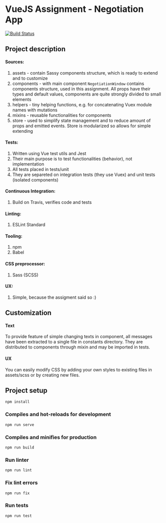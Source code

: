 # VueJS Assignment - Negotiation App

[![Build Status](https://travis-ci.com/jmaczan/negotiation-app.svg?token=sgNqUBkrsYN1KidWqVXT&branch=master)](https://travis-ci.com/jmaczan/negotiation-app)

## Project description

#### Sources:
1. assets - contain Sassy components structure, which is ready to extend and to customize
2. components - with main component `NegotiationWindow` contains components structure, used in this assignment. All props have their types and default values, components are quite strongly divided to small elements
3. helpers - tiny helping functions, e.g. for concatenating Vuex module names with mutations
4. mixins - reusable functionalities for components
5. store - used to simplify state management and to reduce amount of props and emitted events. Store is modularized so allows for simple extending

#### Tests:
1. Written using Vue test utils and Jest
2. Their main purpose is to test functionalities (behavior), not implementation
3. All tests placed in tests/unit
4. They are separeted on integration tests (they use Vuex) and unit tests (isolated components)

#### Continuous Integration:
1. Build on Travis, verifies code and tests

#### Linting:
1. ESLint Standard

#### Tooling:
1. npm
2. Babel

#### CSS preprocessor:
1. Sass (SCSS)

#### UX:
1. Simple, because the assigment said so :)

## Customization

#### Text
To provide feature of simple changing texts in component, all messages have been extracted to a single file in constants directory. They are distributed to components through mixin and may be imported in tests.

#### UX
You can easily modify CSS by adding your own styles to existing files in assets/scss or by creating new files. 

## Project setup
```
npm install
```

### Compiles and hot-reloads for development
```
npm run serve
```

### Compiles and minifies for production
```
npm run build
```

### Run linter
```
npm run lint
```

### Fix lint errors
```
npm run fix
```

### Run tests
```
npm run test
```
